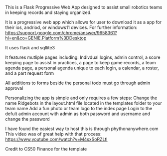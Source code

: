 This is a Flask Progressive Web App designed to assist small robotics teams in keeping records and staying organized.

It is a progressive web app which allows for user to download it as a app for their ios, andriod, or windows11 devices.
For further information: https://support.google.com/chrome/answer/9658361?hl=en&co=GENIE.Platform%3DDesktop

It uses flask and sqllite3

It features mutliple pages including: Indivdual logins, admin control, a score keeping page to assist in practices, a page to keep game records, a team agenda page, a personal agenda unique to each login, a calendar, a roster, and a part request form
 
All additions to forms beside the personal todo must go through admin approval

Personalizing the app is simple and only requires a few steps:
Change the name Ridgebots in the layout.html file located in the templates folder to your team name
Add a fun photo or team logo to the index page
Login to the defult admin account with admin as both password and username and change the password


I have found the easiest way to host this is through phythonanywhere.com
This video was of great help with that process: https://www.youtube.com/watch?v=M4sxSoRZLtI

Credit to CS50 Finance for the template




